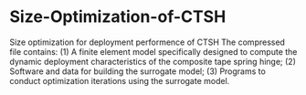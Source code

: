 # Size-Optimization-of-CTSH
Size optimization for deployment performence of CTSH
The compressed file contains: (1) A finite element model specifically designed to compute the dynamic deployment characteristics of the composite tape spring hinge; (2) Software and data for building the surrogate model; (3) Programs to conduct optimization iterations using the surrogate model.
